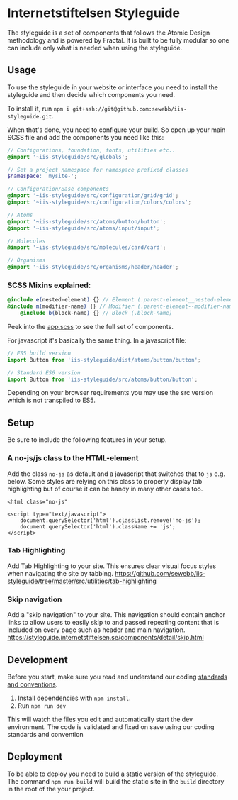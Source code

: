 # Internetstiftelsen Styleguide

The styleguide is a set of components that follows the Atomic Design methodology and is powered by Fractal.
It is built to be fully modular so one can include only what is needed when using the styleguide.

## Usage

To use the styleguide in your website or interface you need to install the styleguide and then decide which components you need.

To install it, run `npm i git+ssh://git@github.com:sewebb/iis-styleguide.git`.

When that's done, you need to configure your build. So open up your main SCSS file and add the components you need like this:

```scss
// Configurations, foundation, fonts, utilities etc..
@import '~iis-styleguide/src/globals';

// Set a project namespace for namespace prefixed classes
$namespace: 'mysite-';

// Configuration/Base components
@import '~iis-styleguide/src/configuration/grid/grid';
@import '~iis-styleguide/src/configuration/colors/colors';

// Atoms
@import '~iis-styleguide/src/atoms/button/button';
@import '~iis-styleguide/src/atoms/input/input';

// Molecules
@import '~iis-styleguide/src/molecules/card/card';

// Organisms
@import '~iis-styleguide/src/organisms/header/header';
```

### SCSS Mixins explained:
```scss
@include e(nested-element) {} // Element (.parent-element__nested-element)
@include m(modifier-name) {} // Modifier (.parent-element--modifier-name)
	@include b(block-name) {} // Block (.block-name)

```

Peek into the [app.scss](https://github.com/sewebb/iis-styleguide/blob/master/src/app.scss) to see the full set of components.

For javascript it's basically the same thing. In a javascript file:

```js
// ES5 build version
import Button from 'iis-styleguide/dist/atoms/button/button';

// Standard ES6 version
import Button from 'iis-styleguide/src/atoms/button/button';
```

Depending on your browser requirements you may use the src version which is not transpiled to ES5.

## Setup

Be sure to include the following features in your setup.

### A no-js/js class to the HTML-element

Add the class `no-js` as default and a javascript that switches that to `js` e.g. below. Some styles are relying on this class to properly display tab highlighting but of course it can be handy in many other cases too.
```
<html class="no-js"
```

```
<script type="text/javascript">
	document.querySelector('html').classList.remove('no-js');
	document.querySelector('html').className += 'js';
</script>
```

### Tab Highlighting

Add Tab Highlighting to your site. This ensures clear visual focus styles when navigating the site by tabbing.
https://github.com/sewebb/iis-styleguide/tree/master/src/utilities/tab-highlighting

### Skip navigation

Add a "skip navigation" to your site. This navigation should contain anchor links to allow users to easily skip to and passed repeating content that is included on every page such as header and main navigation.
https://styleguide.internetstiftelsen.se/components/detail/skip.html

## Development

Before you start, make sure you read and understand our coding [standards and conventions](https://github.com/sewebb/iis-start/wiki/IIS-standards-&-conventions).

1. Install dependencies with `npm install`.
2. Run `npm run dev`

This will watch the files you edit and automatically start the dev environment.
The code is validated and fixed on save using our coding standards and convention

## Deployment

To be able to deploy you need to build a static version of the styleguide.
The command `npm run build` will build the static site in the `build` directory in the root of the your project.
